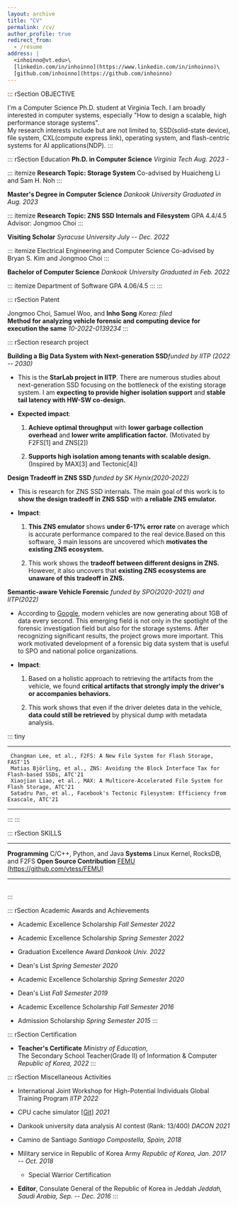 ```yaml
---
layout: archive
title: "CV"
permalink: /cv/
author_profile: true
redirect_from:
  - /resume
address: |
  <inhoinno@vt.edu>\
  [linkedin.com/in/inhoinno](https://www.linkedin.com/in/inhoinno)\
  [github.com/inhoinno](https://github.com/inhoinno)
---
```


::: rSection
OBJECTIVE

I'm a Computer Science Ph.D. student at Virginia Tech. I am broadly
interested in computer systems, especially \"How to design a scalable,
high performance storage systems\".\
My research interests include but are not limited to, SSD(solid-state
device), file system, CXL(compute express link), operating system, and
flash-centric systems for AI applications(NDP).
:::

::: rSection
Education **Ph.D. in Computer Science** *Virginia Tech* *Aug. 2023 -*

::: itemize
**Research Topic: Storage System** Co-advised by Huaicheng Li and Sam H.
Noh
:::

**Master's Degree in Computer Science** *Dankook University* *Graduated
in Aug. 2023*

::: itemize
**Research Topic: ZNS SSD Internals and Filesystem** GPA 4.4/4.5
Advisor: Jongmoo Choi
:::

**Visiting Scholar** *Syracuse University* *July -- Dec. 2022*

::: itemize
Electrical Engineering and Computer Science Co-advised by Bryan S. Kim
and Jongmoo Choi
:::

**Bachelor of Computer Science** *Dankook University* *Graduated in Feb.
2022*

::: itemize
Department of Software GPA 4.06/4.5
:::
:::

::: rSection
Patent

Jongmoo Choi, Samuel Woo, and **Inho Song** *Korea: filed*\
**Method for analyzing vehicle forensic and computing device for
execution the same** *10-2022-0139234*
:::

::: rSection
research project

**Building a Big Data System with Next-generation SSD***funded by IITP
(2022 -- 2030)*

-   This is the **StarLab project in IITP**. There are numerous studies
    about next-generation SSD focusing on the bottleneck of the existing
    storage system. I am **expecting to provide higher isolation
    support** and **stable tail latency with HW-SW co-design.**

-   **Expected impact**:

    1.  **Achieve optimal throughput** with **lower garbage collection
        overhead** and **lower write amplification factor.** (Motivated
        by F2FS\[1\] and ZNS\[2\])

    2.  **Supports high isolation among tenants with scalable design.**
        (Inspired by MAX\[3\] and Tectonic\[4\])

**Design Tradeoff in ZNS SSD** *funded by SK Hynix(2020-2022)*

-   This is research for ZNS SSD internals. The main goal of this work
    is to **show the design tradeoff in ZNS SSD** with **a reliable ZNS
    emulator.**

-   **Impact**:

    1.  **This ZNS emulator** shows **under 6-17% error rate** on
        average which is accurate performance compared to the real
        device.Based on this software, 3 main lessons are uncovered
        which **motivates the existing ZNS ecosystem.**

    2.  This work shows the **tradeoff between different designs in
        ZNS.** However, it also uncovers that **existing ZNS ecosystems
        are unaware of this tradeoff in ZNS.**

**Semantic-aware Vehicle Forensic** *funded by SPO(2020-2021) and
IITP(2022)*

-   According to
    [Google](https://www.kurzweilai.net/googles-self-driving-car-gathers-nearly-1-gbsec),
    modern vehicles are now generating about 1GB of data every second.
    This emerging field is not only in the spotlight of the forensic
    investigation field but also for the storage systems. After
    recognizing significant results, the project grows more important.
    This work motivated development of a forensic big data system that
    is useful to SPO and national police organizations.

-   **Impact**:

    1.  Based on a holistic approach to retrieving the artifacts from
        the vehicle, we found **critical artifacts that strongly imply
        the driver's or accompanies behaviors.**

    2.  This work shows that even if the driver deletes data in the
        vehicle, **data could still be retrieved** by physical dump with
        metadata analysis.

::: tiny
  -- ---------------------------------------------------------------------------------------------
     Changman Lee, et al., F2FS: A New File System for Flash Storage, FAST'15
     Matias Björling, et al., ZNS: Avoiding the Block Interface Tax for Flash-based SSDs, ATC'21
     Xiaojian Liao, et al., MAX: A Multicore-Accelerated File System for Flash Storage, ATC'21
     Satadru Pan, et al., Facebook's Tectonic Filesystem: Efficiency from Exascale, ATC'21
  -- ---------------------------------------------------------------------------------------------
:::
:::

::: rSection
SKILLS

  ------------------------------ -----------------------------------------------------------------------------------------------------------------------------------
  **Programming**                C/C++, Python, and Java
  **Systems**                    Linux Kernel, RocksDB, and F2FS
  **Open Source Contribution**   [FEMU ](https://www.usenix.org/conference/fast18/presentation/li)[(https://github.com/vtess/FEMU)](https://github.com/vtess/FEMU)
  ------------------------------ -----------------------------------------------------------------------------------------------------------------------------------

\
:::

::: rSection
Academic Awards and Achievements

-   Academic Excellence Scholarship *Fall Semester 2022*

-   Academic Excellence Scholarship *Spring Semester 2022*

-   Graduation Excellence Award *Dankook Univ. 2022*

-   Dean's List *Spring Semester 2020*

-   Academic Excellence Scholarship *Spring Semester 2020*

-   Dean's List *Fall Semester 2019*

-   Academic Excellence Scholarship *Fall Semester 2016*

-   Admission Scholarship *Spring Semester 2015*
:::

::: rSection
Certification

-   **Teacher's Certificate** *Ministry of Education,*\
    The Secondary School Teacher(Grade II) of Information & Computer
    *Republic of Korea, 2022*
:::

::: rSection
Miscellaneous Activities

-   International Joint Workshop for High-Potential Individuals Global
    Training Program *IITP 2022*

-   CPU cache simulator [\[Git\]](https://github.com/inhoinno/CacheSim)
    *2021*

-   Dankook university data analysis AI contest (Rank: 13/400) *DACON
    2021*

-   Camino de Santiago *Santiago Compostella, Spain, 2018*

-   Military service in Republic of Korea Army *Republic of Korea, Jan.
    2017 -- Oct. 2018*

    -   Special Warrior Certification

-   **Editor**, Consulate General of the Republic of Korea in Jeddah
    *Jeddah, Saudi Arabia, Sep. -- Dec. 2016*
:::

<!-- 
---
layout: archive
title: "CV"
permalink: /cv/
author_profile: true
redirect_from:
  - /resume
---

{% include base_path %}

Education
======
* B.S. in GitHub, GitHub University, 2012
* M.S. in Jekyll, GitHub University, 2014
* Ph.D in Version Control Theory, GitHub University, 2018 (expected)

Work experience
======
* Summer 2015: Research Assistant
  * Github University
  * Duties included: Tagging issues
  * Supervisor: Professor Git

* Fall 2015: Research Assistant
  * Github University
  * Duties included: Merging pull requests
  * Supervisor: Professor Hub
  
Skills
======
* Skill 1
* Skill 2
  * Sub-skill 2.1
  * Sub-skill 2.2
  * Sub-skill 2.3
* Skill 3

Publications
======
  <ul>{% for post in site.publications %}
    {% include archive-single-cv.html %}
  {% endfor %}</ul>
  
Talks
======
  <ul>{% for post in site.talks %}
    {% include archive-single-talk-cv.html %}
  {% endfor %}</ul>
  
Teaching
======
  <ul>{% for post in site.teaching %}
    {% include archive-single-cv.html %}
  {% endfor %}</ul>
  
Service and leadership
======
* Currently signed in to 43 different slack teams
--> 
